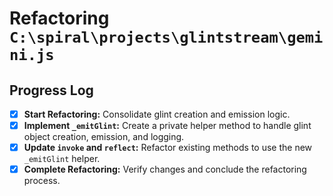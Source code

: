 # Refactoring `C:\spiral\projects\glintstream\gemini.js`

## Progress Log

-   [x] **Start Refactoring:** Consolidate glint creation and emission logic.
-   [x] **Implement `_emitGlint`:** Create a private helper method to handle glint object creation, emission, and logging.
-   [x] **Update `invoke` and `reflect`:** Refactor existing methods to use the new `_emitGlint` helper.
-   [x] **Complete Refactoring:** Verify changes and conclude the refactoring process.
